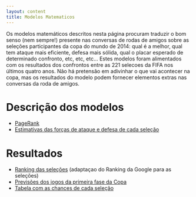 ```yaml
---
layout: content
title: Modelos Matematicos
---
```


Os modelos matemáticos descritos nesta página procuram traduzir o bom senso (nem sempre!) presente nas conversas de rodas de amigos sobre as seleções participantes da copa do mundo de 2014: qual é a melhor, qual tem ataque mais eficiente, defesa mais sólida, qual o placar esperado de determinado confronto, etc, etc, etc...
Estes modelos foram alimentados com os resultados dos confrontos entre as 221 selecoes da FIFA nos últimos quatro anos.  Não há pretensão em adivinhar o que vai acontecer na copa, mas os resultados do modelo podem fornecer elementos extras nas conversas da roda de amigos.

# Descrição dos modelos
* [PageRank](pagerank_texto.html)
* [Estimativas das forças de ataque e defesa  de cada seleção](modelo_forcas_texto.html)

# Resultados
* [Ranking das seleções](pagerank_selecoes.html) (adaptaçao do Ranking da Google para as seleções)
* [Previsões dos jogos da primeira fase da Copa](primeira_fase.html)
* [Tabela com as chances de cada seleção](tabela_chances.html)


